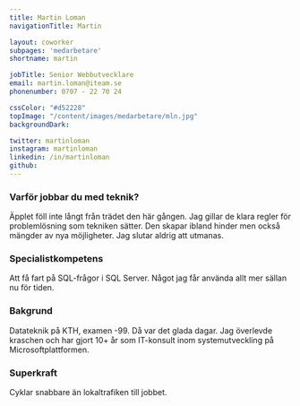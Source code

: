 ```yaml
---
title: Martin Loman
navigationTitle: Martin

layout: coworker
subpages: 'medarbetare'
shortname: martin

jobTitle: Senior Webbutvecklare
email: martin.loman@iteam.se
phonenumber: 0707 - 22 70 24

cssColor: "#d52228"
topImage: "/content/images/medarbetare/mln.jpg"
backgroundDark:

twitter: martinloman
instagram: martinloman
linkedin: /in/martinloman
github:
---
```


### Varför jobbar du med teknik?
Äpplet föll inte långt från trädet den här gången. Jag gillar de klara regler för problemlösning som tekniken sätter. Den skapar ibland hinder men också mängder av nya möjligheter. Jag slutar aldrig att utmanas.

### Specialistkompetens
Att få fart på SQL-frågor i SQL Server. Något jag får använda allt mer sällan nu för tiden.

### Bakgrund
Datateknik på KTH, examen -99. Då var det glada dagar. Jag överlevde kraschen och har gjort 10+ år som IT-konsult inom systemutveckling på Microsoftplattformen.

### Superkraft
Cyklar snabbare än lokaltrafiken till jobbet.
